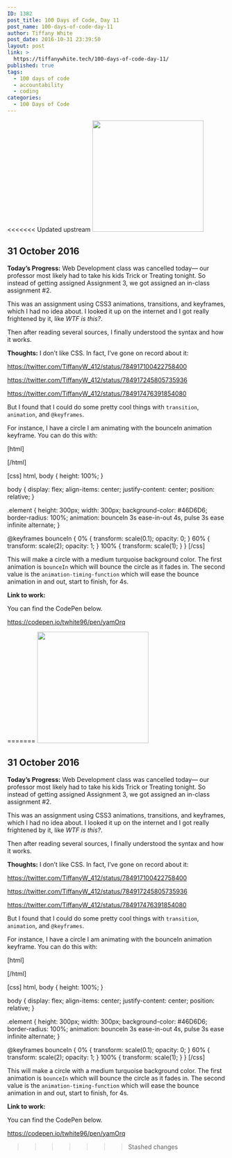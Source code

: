 ```yaml
---
ID: 1382
post_title: 100 Days of Code, Day 11
post_name: 100-days-of-code-day-11
author: Tiffany White
post_date: 2016-10-31 23:39:50
layout: post
link: >
  https://tiffanywhite.tech/100-days-of-code-day-11/
published: true
tags:
  - 100 days of code
  - accountability
  - coding
categories:
  - 100 Days of Code
---
```

<<<<<<< Updated upstream
<img class="size-full wp-image-1381 aligncenter" src="https://helloburgh.me/wp-content/uploads/2016/10/code-optimization-xxl-5.png" width="256" height="256" />

## 31 October 2016

**Today’s Progress:**
Web Development class was cancelled today— our professor most likely had to take his kids Trick or Treating tonight. So instead of getting assigned Assignment 3, we got assigned an in-class assignment #2.

This was an assignment using CSS3 animations, transitions, and keyframes, which I had no idea about. I looked it up on the internet and I got really frightened by it, like *WTF is this?*.

Then after reading several sources, I finally understood the syntax and how it works.

**Thoughts:**
I don’t like CSS. In fact, I’ve gone on record about it:

https://twitter.com/TiffanyW_412/status/784917100422758400

https://twitter.com/TiffanyW_412/status/784917245805735936

https://twitter.com/TiffanyW_412/status/784917476391854080

But I found that I could do some pretty cool things with `transition`, `animation`, and `@keyframes`.

For instance, I have a circle I am animating with the bounceIn animation keyframe. You can do this with:

[html]
<div class="element"></div>
[/html]

[css]
html, body {
height: 100%;
}

body {
display: flex;
align-items: center;
justify-content: center;
position: relative;
}

.element {
height: 300px;
width: 300px;
background-color: #46D6D6;
border-radius: 100%;
animation: bounceIn 3s ease-in-out 4s, pulse 3s ease infinite alternate;
}

@keyframes bounceIn {
0% {
transform: scale(0.1);
opacity: 0;
}
60% {
transform: scale(2);
opacity: 1;
}
100% {
transform: scale(1);
}
}
[/css]

This will make a circle with a medium turquoise background color. The first animation is `bounceIn` which will bounce the circle as it fades in. The second value is the `animation-timing-function` which will ease the bounce animation in and out, start to finish, for 4s.

**Link to work:**

You can find the CodePen below.

https://codepen.io/twhite96/pen/yamOrq

=======
<img class="size-full wp-image-1381 aligncenter" src="https://helloburgh.me/wp-content/uploads/2016/10/code-optimization-xxl-5.png" width="256" height="256" />

## 31 October 2016

**Today’s Progress:**
Web Development class was cancelled today— our professor most likely had to take his kids Trick or Treating tonight. So instead of getting assigned Assignment 3, we got assigned an in-class assignment #2.

This was an assignment using CSS3 animations, transitions, and keyframes, which I had no idea about. I looked it up on the internet and I got really frightened by it, like *WTF is this?*.

Then after reading several sources, I finally understood the syntax and how it works.

**Thoughts:**
I don’t like CSS. In fact, I’ve gone on record about it:

https://twitter.com/TiffanyW_412/status/784917100422758400

https://twitter.com/TiffanyW_412/status/784917245805735936

https://twitter.com/TiffanyW_412/status/784917476391854080

But I found that I could do some pretty cool things with `transition`, `animation`, and `@keyframes`.

For instance, I have a circle I am animating with the bounceIn animation keyframe. You can do this with:

[html]
<div class="element"></div>
[/html]

[css]
html, body {
height: 100%;
}

body {
display: flex;
align-items: center;
justify-content: center;
position: relative;
}

.element {
height: 300px;
width: 300px;
background-color: #46D6D6;
border-radius: 100%;
animation: bounceIn 3s ease-in-out 4s, pulse 3s ease infinite alternate;
}

@keyframes bounceIn {
0% {
transform: scale(0.1);
opacity: 0;
}
60% {
transform: scale(2);
opacity: 1;
}
100% {
transform: scale(1);
}
}
[/css]

This will make a circle with a medium turquoise background color. The first animation is `bounceIn` which will bounce the circle as it fades in. The second value is the `animation-timing-function` which will ease the bounce animation in and out, start to finish, for 4s.

**Link to work:**

You can find the CodePen below.

https://codepen.io/twhite96/pen/yamOrq

>>>>>>> Stashed changes
&nbsp;